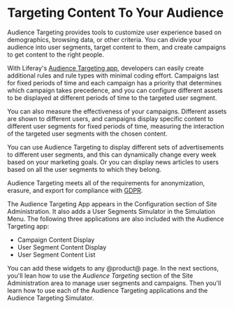 # Targeting Content To Your Audience [](id=targeting-content-to-your-audience)

Audience Targeting provides tools to customize user experience based on 
demographics, browsing data, or other criteria. You can divide your audience 
into user segments, target content to them, and create campaigns to get content
to the right people. 

With Liferay's [Audience Targeting app](http://www.liferay.com/marketplace),
developers can easily create additional rules and rule types with minimal
coding effort. Campaigns last for fixed periods of time and each campaign has
a priority that determines which campaign takes precedence, and you can
configure different assets to be displayed at different periods of time to the
targeted user segment.

You can also measure the effectiveness of your campaigns. Different assets are
shown to different users, and campaigns display specific content to different
user segments for fixed periods of time, measuring the interaction of the
targeted user segments with the chosen content.

You can use Audience Targeting to display different sets of advertisements to
different user segments, and this can dynamically change every week based on
your marketing goals. Or you can display news articles to users based on all
the user segments to which they belong. 

Audience Targeting meets all of the requirements for anonymization, erasure,
and export for compliance with [GDPR](/discover/portal/-/knowledge_base/7-1/managing-user-data).
 
The Audience Targeting App appears in the Configuration section of Site
Administration. It also adds a User Segments Simulator in the Simulation
Menu. The following three applications are also included with the Audience
Targeting app:

- Campaign Content Display
- User Segment Content Display
- User Segment Content List

You can add these widgets to any @product@ page. In the next sections, you'll
lean how to use the *Audience Targeting* section of the Site Administration
area to manage user segments and campaigns. Then you'll learn how to use each
of the Audience Targeting applications and the Audience Targeting Simulator.
